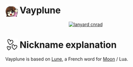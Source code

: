 <h1>
  <img 
    src="images/gif/hello.gif" alt="Hello" 
    width="40" height="auto" 
    style="position: absolute; margin-top: -3px;" 
  />
  <span style="margin-left: 45px;">
    Vayplune
  </span>
</h1>

<a href="https://discordlookup.com/user/1203421606521606269" title="Discord's Profile" target="_blank" rel="noopener">
  <p align="center">
    <img src="https://lanyard.cnrad.dev/api/1203421606521606269?hideActivity=false&&idleMessage=Currently%20not%20on%20my%20PlayStation,%20but%20I%20may%20do%20a%20few%20things%20on%20my%20ChromeBook.&showDisplayName=true&animated=true&theme=dark" alt="lanyard cnrad" />
  </p>
</a>

<p><!-- Fake <br> for GitHub --></p>

<h1>
  <img 
    src="images/gif/hearts.gif" alt="Hearts" 
    width="40" height="auto" 
    style="position: absolute; margin-top: -3px;" 
  />
  <span style="margin-left: 45px;">
    Nickname explanation
  </span>
</h1>

<p align="center">

Vayplune is based on [Lune](https://fr.wikipedia.org/wiki/Lune), a French word for [Moon](https://en.wikipedia.org/wiki/Moon) / Lua.

</p>
<!--
**Vayplune/Vayplune** is a ✨ _special_ ✨ repository because its `README.md` (this file) appears on your GitHub profile.

Here are some ideas to get you started:

- 🔭 I’m currently working on ...
- 🌱 I’m currently learning ...
- 👯 I’m looking to collaborate on ...
- 🤔 I’m looking for help with ...
- 💬 Ask me about ...
- 📫 How to reach me: ...
- 😄 Pronouns: ...
- ⚡ Fun fact: ...
  -->
